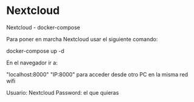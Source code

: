 # Nextcloud
Nextcloud - docker-compose

Para poner en marcha Nextcloud usar el siguiente comando:

docker-compose up -d

En el navegador ir a:

"localhost:8000" 
"IP:8000" para acceder desde otro PC en la misma red wifi

Usuario: Nextcloud
Password: el que quieras
